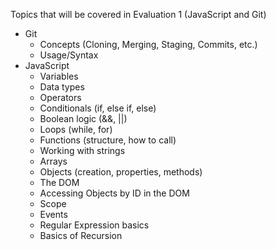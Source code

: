 Topics that will be covered in Evaluation 1 (JavaScript and Git)
* Git
  * Concepts (Cloning, Merging, Staging, Commits, etc.)
  * Usage/Syntax
* JavaScript
  * Variables
  * Data types
  * Operators
  * Conditionals (if, else if, else)
  * Boolean logic (&&, ||)
  * Loops (while, for)
  * Functions (structure, how to call)
  * Working with strings
  * Arrays
  * Objects (creation, properties, methods)
  * The DOM
  * Accessing Objects by ID in the DOM
  * Scope
  * Events
  * Regular Expression basics
  * Basics of Recursion
